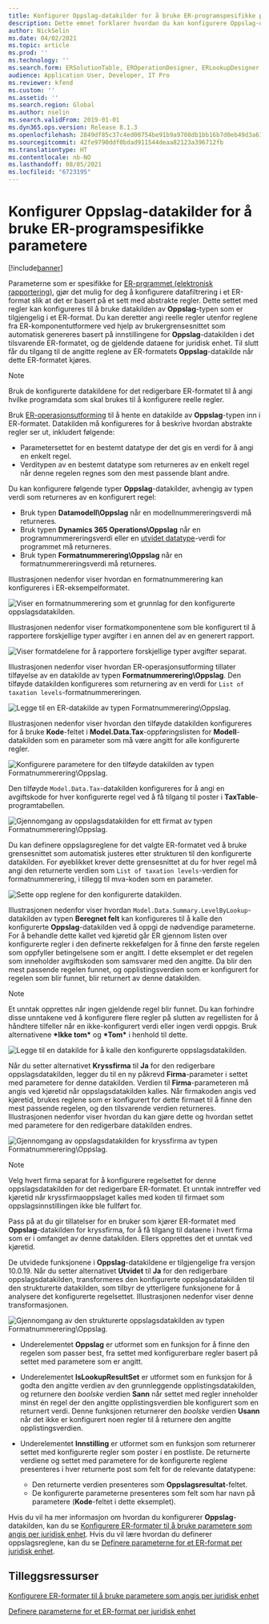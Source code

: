 ```yaml
---
title: Konfigurer Oppslag-datakilder for å bruke ER-programspesifikke parametere
description: Dette emnet forklarer hvordan du kan konfigurere Oppslag-datakilder i ER-formater (elektronisk rapportering) for å bruker parametere som er spesifikek for ER-programmet.
author: NickSelin
ms.date: 04/02/2021
ms.topic: article
ms.prod: ''
ms.technology: ''
ms.search.form: ERSolutionTable, EROperationDesigner, ERLookupDesigner, ERComponentLookupStructureEditing
audience: Application User, Developer, IT Pro
ms.reviewer: kfend
ms.custom: ''
ms.assetid: ''
ms.search.region: Global
ms.author: nselin
ms.search.validFrom: 2019-01-01
ms.dyn365.ops.version: Release 8.1.3
ms.openlocfilehash: 2849df85c37c4ed00754be91b9a9708db1bb16b7d0eb49d3a61d169037687196
ms.sourcegitcommit: 42fe9790ddf0bdad911544deaa82123a396712fb
ms.translationtype: HT
ms.contentlocale: nb-NO
ms.lasthandoff: 08/05/2021
ms.locfileid: "6723195"
---
```

# <a name="configure-lookup-data-sources-to-use-er-application-specific-parameters"></a>Konfigurer Oppslag-datakilder for å bruke ER-programspesifikke parametere 

[!include[banner](../includes/banner.md)]

Parameterne som er spesifikke for [ER-prgrammet (elektronisk rapportering)](general-electronic-reporting.md), gjør det mulig for deg å konfigurere datafiltrering i et ER-format slik at det er basert på et sett med abstrakte regler. Dette settet med regler kan konfigureres til å bruke datakilden av **Oppslag**-typen som er tilgjengelig i et ER-format. Du kan deretter angi reelle regler utenfor reglene fra ER-komponentutformere ved hjelp av brukergrensesnittet som automatisk genereres basert på innstillingene for **Oppslag**-datakilden i det tilsvarende ER-formatet, og de gjeldende dataene for juridisk enhet. Til slutt får du tilgang til de angitte reglene av ER-formatets **Oppslag**-datakilde når dette ER-formatet kjøres.

> [!NOTE]
> Bruk de konfigurerte datakildene for det redigerbare ER-formatet til å angi hvilke programdata som skal brukes til å konfigurere reelle regler.

Bruk [ER-operasjonsutforming](general-electronic-reporting.md#building-a-format-that-uses-a-data-model-as-a-base) til å hente en datakilde av **Oppslag**-typen inn i ER-formatet. Datakilden må konfigureres for å beskrive hvordan abstrakte regler ser ut, inkludert følgende:

   - Parametersettet for en bestemt datatype der det gis en verdi for å angi en enkelt regel.
   - Verditypen av en bestemt datatype som returneres av en enkelt regel når denne regelen regnes som den mest passende blant andre.

Du kan konfigurere følgende typer **Oppslag**-datakilder, avhengig av typen verdi som returneres av en konfigurert regel:

   - Bruk typen **Datamodell\Oppslag** når en modellnummereringsverdi må returneres.
   - Bruk typen **Dynamics 365 Operations\Oppslag** når en programnummereringsverdi eller en [utvidet datatype](../extensibility/extensible-edts.md)-verdi for programmet må returneres.
   - Bruk typen **Formatnummerering\Oppslag** når en formatnummereringsverdi må returneres.

Illustrasjonen nedenfor viser hvordan en formatnummerering kan konfigureres i ER-eksempelformatet.

   ![Viser en formatnummerering som et grunnlag for den konfigurerte oppslagsdatakilden.](./media/er-lookup-data-sources-img1.gif)

Illustrasjonen nedenfor viser formatkomponentene som ble konfigurert til å rapportere forskjellige typer avgifter i en annen del av en generert rapport.

   ![Viser formatdelene for å rapportere forskjellige typer avgifter separat.](./media/er-lookup-data-sources-img2.png)

Illustrasjonen nedenfor viser hvordan ER-operasjonsutforming tillater tilføyelse av en datakilde av typen **Formatnummerering\Oppslag**.  Den tilføyde datakilden konfigureres som returnering av en verdi for `List of taxation levels`-formatnummereringen.

   ![Legge til en ER-datakilde av typen Formatnummerering\Oppslag.](./media/er-lookup-data-sources-img3.gif)

Illustrasjonen nedenfor viser hvordan den tilføyde datakilden konfigureres for å bruke **Kode**-feltet i **Model.Data.Tax**-oppføringslisten for **Modell**-datakilden som en parameter som må være angitt for alle konfigurerte regler.

![Konfigurere parametere for den tilføyde datakilden av typen Formatnummerering\Oppslag.](./media/er-lookup-data-sources-img4.gif)

Den tilføyde `Model.Data.Tax`-datakilden konfigureres for å angi en avgiftskode for hver konfigurerte regel ved å få tilgang til poster i **TaxTable**-programtabellen.

   ![Gjennomgang av oppslagsdatakilden for ett firmat av typen Formatnummerering\Oppslag.](./media/er-lookup-data-sources-img5.gif)

Du kan definere oppslagsreglene for det valgte ER-formatet ved å bruke grensesnittet som automatisk justeres etter strukturen til den konfigurerte datakilden. For øyeblikket krever dette grensesnittet at du for hver regel må angi den returnerte verdien som `List of taxation levels`-verdien for formatnummerering, i tillegg til mva-koden som en parameter.

   ![Sette opp reglene for den konfigurerte datakilden.](./media/er-lookup-data-sources-img6.gif)

Illustrasjonen nedenfor viser hvordan `Model.Data.Summary.LevelByLookup`-datakilden av typen **Beregnet felt** kan konfigureres til å kalle den konfigurerte **Oppslag**-datakilden ved å oppgi de nødvendige parameterne. For å behandle dette kallet ved kjøretid går ER gjennom listen over konfigurerte regler i den definerte rekkefølgen for å finne den første regelen som oppfyller betingelsene som er angitt. I dette eksemplet er det regelen som inneholder avgiftskoden som samsvarer med den angitte. Da blir den mest passende regelen funnet, og opplistingsverdien som er konfigurert for regelen som blir funnet, blir returnert av denne datakilden.

> [!NOTE]
> Et unntak opprettes når ingen gjeldende regel blir funnet. Du kan forhindre disse unntakene ved å konfigurere flere regler på slutten av regellisten for å håndtere tilfeller når en ikke-konfigurert verdi eller ingen verdi oppgis. Bruk alternativene **\*Ikke tom\*** og **\*Tom\*** i henhold til dette.  
>
> ![Legge til en datakilde for å kalle den konfigurerte oppslagsdatakilden.](./media/er-lookup-data-sources-img7.png)

Når du setter alternativet **Kryssfirma** til **Ja** for den redigerbare oppslagsdatakilden, legger du til en ny påkrevd **Firma**-parameter i settet med parametere for denne datakilden. Verdien til **Firma**-parameteren må angis ved kjøretid når oppslagsdatakilden kalles. Når firmakoden angis ved kjøretid, brukes reglene som er konfigurert for dette firmaet til å finne den mest passende regelen, og den tilsvarende verdien returneres. Illustrasjonen nedenfor viser hvordan du kan gjøre dette og hvordan settet med parametere for den redigerbare datakilden endres.

   ![Gjennomgang av oppslagsdatakilden for kryssfirma av typen Formatnummerering\Oppslag.](./media/er-lookup-data-sources-img8.gif)

> [!NOTE]
> Velg hvert firma separat for å konfigurere regelsettet for denne oppslagsdatakilden for det redigerbare ER-formatet. Et unntak inntreffer ved kjøretid når kryssfirmaoppslaget kalles med koden til firmaet som oppslagsinnstillingen ikke ble fullført for.
>
> Pass på at du gir tillatelser for en bruker som kjører ER-formatet med **Oppslag**-datakilden for kryssfirma, for å få tilgang til dataene i hvert firma som er i omfanget av denne datakilden. Ellers opprettes det et unntak ved kjøretid.

De utvidede funksjonene i **Oppslag**-datakildene er tilgjengelige fra versjon 10.0.19. Når du setter alternativet **Utvidet** til **Ja** for den redigerbare oppslagsdatakilden, transformeres den konfigurerte oppslagsdatakilden til den strukturerte datakilden, som tilbyr de ytterligere funksjonene for å analysere det konfigurerte regelsettet. Illustrasjonen nedenfor viser denne transformasjonen.

   ![Gjennomgang av den strukturerte oppslagsdatakilden av typen Formatnummerering\Oppslag.](./media/er-lookup-data-sources-img9.gif)

- Underelementet **Oppslag** er utformet som en funksjon for å finne den regelen som passer best, fra settet med konfigurerbare regler basert på settet med parametere som er angitt.
- Underelementet **IsLookupResultSet** er utformet som en funksjon for å godta den angitte verdien av den grunnleggende opplistingsdatakilden, og returnere den *boolske* verdien **Sann** når settet med regler inneholder minst én regel der den angitte opplistingsverdien ble konfigurert som en returnert verdi. Denne funksjonen returnerer den *boolske* verdien **Usann** når det ikke er konfigurert noen regler til å returnere den angitte opplistingsverdien.
- Underelementet **Innstilling** er utformet som en funksjon som returnerer settet med konfigurerte regler som poster i en postliste. De returnerte verdiene og settet med parametere for de konfigurerte reglene presenteres i hver returnerte post som felt for de relevante datatypene:

    - Den returnerte verdien presenteres som **Oppslagsresultat**-feltet.
    - De konfigurerte parameterne presenteres som felt som har navn på parametere (**Kode**-feltet i dette eksemplet).

Hvis du vil ha mer informasjon om hvordan du konfigurerer **Oppslag**-datakilden, kan du se [Konfigurere ER-formater til å bruke parametere som angis per juridisk enhet](er-app-specific-parameters-configure-format.md). Hvis du vil lære hvordan du definerer oppslagsreglene, kan du se [Definere parameterne for et ER-format per juridisk enhet](er-app-specific-parameters-set-up.md).

## <a name="additional-resources"></a>Tilleggsressurser

[Konfigurere ER-formater til å bruke parametere som angis per juridisk enhet](er-app-specific-parameters-configure-format.md)

[Definere parameterne for et ER-format per juridisk enhet](er-app-specific-parameters-set-up.md)

